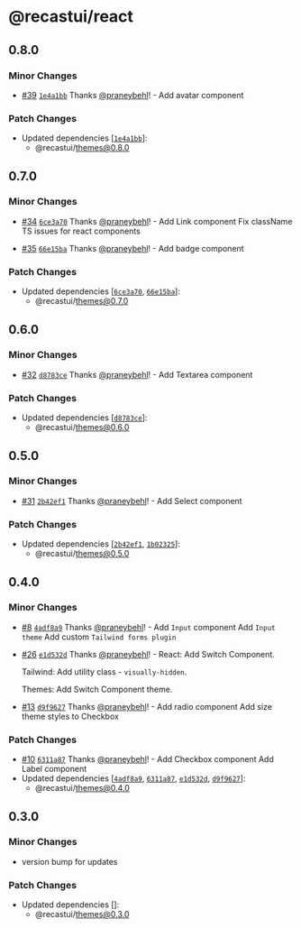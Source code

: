# @recastui/react

## 0.8.0

### Minor Changes

- [#39](https://github.com/seed-blocks/recastui/pull/39) [`1e4a1bb`](https://github.com/seed-blocks/recastui/commit/1e4a1bb4db3768863642e538bb533a76f4932288) Thanks [@praneybehl](https://github.com/praneybehl)! - Add avatar component

### Patch Changes

- Updated dependencies [[`1e4a1bb`](https://github.com/seed-blocks/recastui/commit/1e4a1bb4db3768863642e538bb533a76f4932288)]:
  - @recastui/themes@0.8.0

## 0.7.0

### Minor Changes

- [#34](https://github.com/seed-blocks/recastui/pull/34) [`6ce3a70`](https://github.com/seed-blocks/recastui/commit/6ce3a707cf89d15849537c37609b564c1ffced56) Thanks [@praneybehl](https://github.com/praneybehl)! - Add Link component Fix className TS issues for react components

- [#35](https://github.com/seed-blocks/recastui/pull/35) [`66e15ba`](https://github.com/seed-blocks/recastui/commit/66e15ba6ca1b67fd3ccf6ee5c72141a0d83d2790) Thanks [@praneybehl](https://github.com/praneybehl)! - Add badge component

### Patch Changes

- Updated dependencies [[`6ce3a70`](https://github.com/seed-blocks/recastui/commit/6ce3a707cf89d15849537c37609b564c1ffced56), [`66e15ba`](https://github.com/seed-blocks/recastui/commit/66e15ba6ca1b67fd3ccf6ee5c72141a0d83d2790)]:
  - @recastui/themes@0.7.0

## 0.6.0

### Minor Changes

- [#32](https://github.com/seed-blocks/recastui/pull/32) [`d8783ce`](https://github.com/seed-blocks/recastui/commit/d8783ce6868d8b14689d79a8ff43d8b6c8c7ed56) Thanks [@praneybehl](https://github.com/praneybehl)! - Add Textarea component

### Patch Changes

- Updated dependencies [[`d8783ce`](https://github.com/seed-blocks/recastui/commit/d8783ce6868d8b14689d79a8ff43d8b6c8c7ed56)]:
  - @recastui/themes@0.6.0

## 0.5.0

### Minor Changes

- [#31](https://github.com/seed-blocks/recastui/pull/31) [`2b42ef1`](https://github.com/seed-blocks/recastui/commit/2b42ef1a729bf86ed5378a5adcded853d2871f43) Thanks [@praneybehl](https://github.com/praneybehl)! - Add Select component

### Patch Changes

- Updated dependencies [[`2b42ef1`](https://github.com/seed-blocks/recastui/commit/2b42ef1a729bf86ed5378a5adcded853d2871f43), [`1b02325`](https://github.com/seed-blocks/recastui/commit/1b02325b87d0ccd6f90f5691d976691d668f1bab)]:
  - @recastui/themes@0.5.0

## 0.4.0

### Minor Changes

- [#8](https://github.com/seed-blocks/recastui/pull/8) [`4adf8a9`](https://github.com/seed-blocks/recastui/commit/4adf8a9c42cc876a1bfc24015c1484dee095dbe0) Thanks [@praneybehl](https://github.com/praneybehl)! - Add `Input` component Add `Input theme` Add custom `Tailwind forms plugin`

- [#26](https://github.com/seed-blocks/recastui/pull/26) [`e1d532d`](https://github.com/seed-blocks/recastui/commit/e1d532d82fbd7d228e041c73cc52d00ffa542039) Thanks [@praneybehl](https://github.com/praneybehl)! - React: Add Switch Component.

  Tailwind: Add utility class - `visually-hidden`.

  Themes: Add Switch Component theme.

- [#13](https://github.com/seed-blocks/recastui/pull/13) [`d9f9627`](https://github.com/seed-blocks/recastui/commit/d9f96278deac6bd183561a3d178d64db10fea01e) Thanks [@praneybehl](https://github.com/praneybehl)! - Add radio component Add size theme styles to Checkbox

### Patch Changes

- [#10](https://github.com/seed-blocks/recastui/pull/10) [`6311a87`](https://github.com/seed-blocks/recastui/commit/6311a872f47c103d618e141d55b017e85ff4f1bc) Thanks [@praneybehl](https://github.com/praneybehl)! - Add Checkbox component Add Label component
- Updated dependencies [[`4adf8a9`](https://github.com/seed-blocks/recastui/commit/4adf8a9c42cc876a1bfc24015c1484dee095dbe0), [`6311a87`](https://github.com/seed-blocks/recastui/commit/6311a872f47c103d618e141d55b017e85ff4f1bc), [`e1d532d`](https://github.com/seed-blocks/recastui/commit/e1d532d82fbd7d228e041c73cc52d00ffa542039), [`d9f9627`](https://github.com/seed-blocks/recastui/commit/d9f96278deac6bd183561a3d178d64db10fea01e)]:
  - @recastui/themes@0.4.0

## 0.3.0

### Minor Changes

- version bump for updates

### Patch Changes

- Updated dependencies []:
  - @recastui/themes@0.3.0
